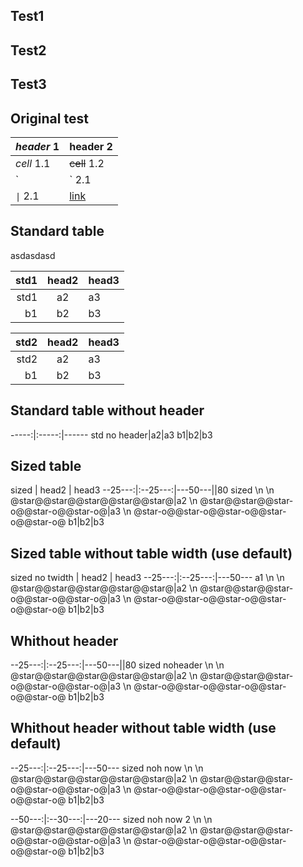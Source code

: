 
## Test1
## Test2
## Test3

## Original test

| _header_ 1   | header 2     |
| ------------ | ------------ |
| _cell_ 1.1   | ~~cell~~ 1.2 |
| `|` 2.1      | \| 2.2       |
| `\|` 2.1     | [link](/)    |

## Standard table
asdasdasd

std1 | head2 | head3
-----:|:-----:|------
std1|a2|a3
b1|b2|b3

std2 | head2 | head3
-----:|:-----:|------
std2|a2|a3
b1|b2|b3

## Standard table without header

-----:|:-----:|------
std no header|a2|a3
b1|b2|b3

## Sized table

sized | head2 | head3
--25---:|:--25---:|---50---||80
sized \\n \n @star@@star@@star@@star@@star@|a2 \n @star@@star@@star-o@@star-o@@star-o@|a3 \n @star-o@@star-o@@star-o@@star-o@@star-o@
b1|b2|b3

## Sized table without table width (use default)

sized no twidth | head2 | head3
--25---:|:--25---:|---50---
a1 \\n \n @star@@star@@star@@star@@star@|a2 \n @star@@star@@star-o@@star-o@@star-o@|a3 \n @star-o@@star-o@@star-o@@star-o@@star-o@
b1|b2|b3

## Whithout header

--25---:|:--25---:|---50---||80
sized noheader \\n \n @star@@star@@star@@star@@star@|a2 \n @star@@star@@star-o@@star-o@@star-o@|a3 \n @star-o@@star-o@@star-o@@star-o@@star-o@
b1|b2|b3

## Whithout header without table width (use default)

--25---:|:--25---:|---50---
sized noh now \\n \n @star@@star@@star@@star@@star@|a2 \n @star@@star@@star-o@@star-o@@star-o@|a3 \n @star-o@@star-o@@star-o@@star-o@@star-o@
b1|b2|b3

--50---:|:--30---:|---20---
sized noh now 2 \\n \n @star@@star@@star@@star@@star@|a2 \n @star@@star@@star-o@@star-o@@star-o@|a3 \n @star-o@@star-o@@star-o@@star-o@@star-o@
b1|b2|b3
